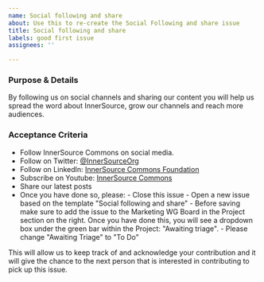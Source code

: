 ```yaml
---
name: Social following and share
about: Use this to re-create the Social Following and share issue
title: Social following and share
labels: good first issue
assignees: ''

---
```


### Purpose & Details

By following us on social channels and sharing our content you will help us spread the word about InnerSource, grow our channels and reach more audiences. 

### Acceptance Criteria

- Follow InnerSource Commons on social media.
- Follow on Twitter: [@InnerSourceOrg](http://twitter.com/InnerSourceOrg)
- Follow on LinkedIn: [InnerSource Commons Foundation](https://linkedin.com/company/innersourcecommons)
- Subscribe on Youtube: [InnerSource Commons](https://www.youtube.com/channel/UCoSPSd6Or4F_vpjo4SmyoEA)
- Share our latest posts
- Once you have done so, please:
        - Close this issue
        - Open a new issue based on the template "Social following and share"
        - Before saving make sure to add the issue to the Marketing WG Board in the Project section on the right. Once you have done this, you will see a dropdown box under the green bar within the Project: "Awaiting triage".
        - Please change "Awaiting Triage" to "To Do"

This will allow us to keep track of and acknowledge your contribution and it will give the chance to the next person that is interested in contributing to pick up this issue.
